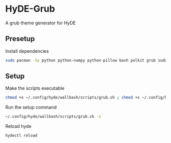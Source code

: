 # HyDE-Grub
A grub theme generator for HyDE

## Presetup

Install dependencies
```bash
sudo pacman -Sy python python-numpy python-pillow bash polkit grub sudo python imagemagick coreutils grep findutils --needed
```

## Setup

Make the scripts executable
```bash
chmod +x ~/.config/hyde/wallbash/scripts/grub.sh ; chmod +x ~/.config/hyde/wallbash/scripts/recolor.py
```

Run the setup command
```bash
~/.config/hyde/wallbash/scripts/grub.sh -s
```

Reload hyde
```
hydectl reload
```

